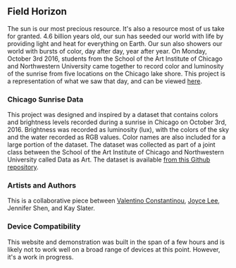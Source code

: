 ## Field Horizon
The sun is our most precious resource. It's also a resource most of us take for granted. 4.6 billion years old, our sun has seeded our world with life by providing light and heat for everything on Earth. Our sun also showers our world with bursts of color, day after day, year after year. On Monday, October 3rd 2016, students from the School of the Art Institute of Chicago and Northwestern University came together to record color and luminosity of the sunrise from five locations on the Chicago lake shore. This project is a representation of what we saw that day, and can be viewed [here](https://vc1492a.github.io/Field-Horizon/). 

### Chicago Sunrise Data

This project was designed and inspired by a dataset that contains colors and brightness levels recorded during a sunrise in Chicago on October 3rd, 2016. Brightness was recorded as luminosity (lux), with the colors of the sky and the water recorded as RGB values. Color names are also included for a large portion of the dataset. The dataset was collected as part of a joint class between the School of the Art Institute of Chicago and Northwestern University called Data as Art. The dataset is available [from this Github repository](https://github.com/vc1492a/Chicago-Sunrise-Data).


### Artists and Authors
This is a collaborative piece between [Valentino Constantinou](https://www.valentino.io/), [Joyce Lee](https://joycesafelee.squarespace.com/), Jennifer Shen, and Kay Slater.

### Device Compatibility
This website and demonstration was built in the span of a few hours and is likely not to work well on a broad range of devices at this point. However, it's a work in progress. 
